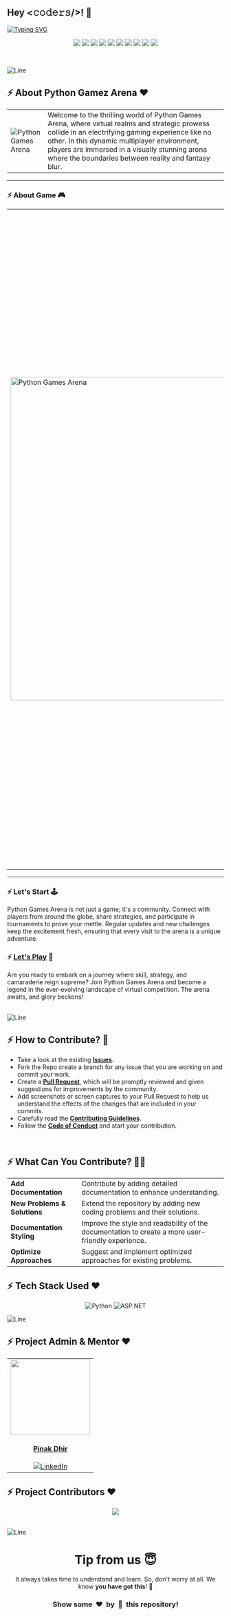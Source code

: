 <h2>Hey <𝚌𝚘𝚍𝚎𝚛𝚜/>! 👋</h2>

[![Typing SVG](https://readme-typing-svg.herokuapp.com?font=Fira+Code&size=60&pause=1000&center=true&vCenter=true&multiline=true&width=1000&height=100&lines=PYTHON+GAMEZ+ARENA)](https://git.io/typing-svg)

<div align="center">
 <p>
  <img src="https://img.shields.io/github/contributors/pinak22dhir/Python-Gamez-Arena?style=for-the-badge" />
  <img src="https://img.shields.io/github/last-commit/pinak22dhir/Python-Gamez-Arena?style=for-the-badge" />
  <img src="https://img.shields.io/github/issues-pr-closed/pinak22dhir/Python-Gamez-Arena?style=for-the-badge" />
  <img src="https://img.shields.io/github/issues-raw/pinak22dhir/Python-Gamez-Arena?style=for-the-badge" />
  <img src="https://img.shields.io/github/stars/pinak22dhir/Python-Gamez-Arena?style=for-the-badge" />
  <img src="https://img.shields.io/github/repo-size/pinak22dhir/Python-Gamez-Arena?style=for-the-badge" />
  <img src="https://img.shields.io/github/issues-closed-raw/pinak22dhir/Python-Gamez-Arena?style=for-the-badge" />
  <img src="https://img.shields.io/github/issues-pr-closed-raw/pinak22dhir/Python-Gamez-Arena?style=for-the-badge" />
  <img src="https://img.shields.io/github/license/pinak22dhir/Python-Gamez-Arena?style=for-the-badge" />
  <img src="https://img.shields.io/github/forks/pinak22dhir/Python-Gamez-Arena?style=for-the-badge" />
 </p>
</div>

<br />

![Line](https://user-images.githubusercontent.com/85225156/171937799-8fc9e255-9889-4642-9c92-6df85fb86e82.gif)


## :zap: About Python Gamez Arena ❤️

<table align="center">
 <tr>
  <td>
   <img src='https://github.com/pinak22dhir/Python-Gamez-Arena/blob/feature2/python%20games%20arenaz.png' alt='Python Games Arena' />
  </td>
  <td>
    Welcome to the thrilling world of Python Games Arena, where virtual realms and strategic prowess collide in an electrifying gaming experience like no other. In this dynamic multiplayer environment, players are immersed in a visually stunning arena where the boundaries between reality and fantasy blur.
  </td>
 </tr>
</table>

---

### :zap: About Game 🎮

<table>
 <tr>
  <td>
   <img src='https://github.com/pinak22dhir/Python-Gamez-Arena/blob/feature2/player.png' alt='Python Games Arena' width='750rem' />
  </td>
  <td>
   <p>Python Games Arena boasts a diverse array of game modes, each uniquely designed to test players' skills and teamwork. Whether you're engaged in heart-pounding battles, solving intricate puzzles, or navigating treacherous landscapes, every moment promises an adrenaline rush. The cutting-edge graphics and immersive soundscapes elevate the gaming experience, transporting players into a realm where every move is critical.</p>
   
  ---
  
   <p>Choose your avatar from a plethora of customizable options, each with unique abilities and strengths. As you progress through the game, unlock powerful weapons, armor, and skills to enhance your avatar's capabilities. Form alliances with fellow players, strategize with your team, and outsmart your opponents to claim victory in the arena.</p>
   <br />
  </td>
 </tr>
</table>

---

### :zap: Let's Start 🕹️

<div>
  Python Games Arena is not just a game; it's a community. Connect with players from around the globe, share strategies, and participate in tournaments to prove your mettle. Regular updates and new challenges keep the excitement fresh, ensuring that every visit to the arena is a unique adventure.
</div>

### :zap: [Let's Play](https://github.com/pinak22dhir/Python-Gamez-Arena/blob/feature2/Python%20Games%20Arena.mp4) 🎯

<div>
  Are you ready to embark on a journey where skill, strategy, and camaraderie reign supreme? Join Python Games Arena and become a legend in the ever-evolving landscape of virtual competition. The arena awaits, and glory beckons!
</div>

<br />

![Line](https://user-images.githubusercontent.com/85225156/171937799-8fc9e255-9889-4642-9c92-6df85fb86e82.gif)


## :zap: How to Contribute? 🤔

- Take a look at the existing [**Issues**](https://github.com/pinak22dhir/Python-Gamez-Arena/issues). 
- Fork the Repo create a branch for any issue that you are working on and commit your work.
- Create a [**Pull Request**](https://github.com/pinak22dhir/Python-Gamez-Arena/pulls), which will be promptly reviewed and given suggestions for improvements by the community.
- Add screenshots or screen captures to your Pull Request to help us understand the effects of the changes that are included in your commits.
- Carefully read the [**Contributing Guidelines**](https://github.com/pinak22dhir/Python-Gamez-Arena/blob/main/contribution.md).
- Follow the [**Code of Conduct**](https://github.com/pinak22dhir/Python-Gamez-Arena/blob/main/code_of_conduct.md) and start your contribution.

<br />


## :zap: What Can You Contribute? 👩‍💻

<table align="center">
  <tr>
    <td><strong>Add Documentation</strong></td>
    <td>Contribute by adding detailed documentation to enhance understanding.</td>
  </tr>
  <tr>
    <td><strong>New Problems & Solutions</strong></td>
    <td>Extend the repository by adding new coding problems and their solutions.</td>
  </tr>
  <tr>
    <td><strong>Documentation Styling</strong></td>
    <td>Improve the style and readability of the documentation to create a more user-friendly experience.</td>
  </tr>
  <tr>
    <td><strong>Optimize Approaches</strong></td>
    <td>Suggest and implement optimized approaches for existing problems.</td>
  </tr>
</table>


## :zap: Tech Stack Used ❤️

<div align ="center">
  
  ![Python](https://img.shields.io/badge/python-3670A0?style=for-the-badge&logo=python&logoColor=ffdd54)
  ![ASP.NET](https://img.shields.io/badge/.NET-512BD4?style=for-the-badge&logo=dotnet&logoColor=white)
</div>

![Line](https://user-images.githubusercontent.com/85225156/171937799-8fc9e255-9889-4642-9c92-6df85fb86e82.gif)


## :zap: Project Admin & Mentor ❤️

<table align='center'>
<tr>
  <td align="center">
    <a href="https://github.com/pinak22dhir">
      <img src="https://avatars.githubusercontent.com/u/122675390?v=4" width=185px height=175px />
    </a></br> 
    <h4 style="color:red;"><a href="https://github.com/pinak22dhir">Pinak Dhir</a></h4>
    <a href="https://www.linkedin.com/in/pinak-dhir-b03621265/">
      <img src="https://img.shields.io/badge/LinkedIn-0077B5?style=for-the-badge&logo=linkedin&logoColor=white" alt="LinkedIn" />
    </a>
</tr>
</table>


## :zap: Project Contributors ❤️

<div align="center">

  <a href="https://github.com/pinak22dhir/Python-Gamez-Arena/graphs/contributors">
    <img src="https://contrib.rocks/image?repo=pinak22dhir/Python-Gamez-Arena" />
  </a>
</div>

<br />

![Line](https://user-images.githubusercontent.com/85225156/171937799-8fc9e255-9889-4642-9c92-6df85fb86e82.gif)


<div align="center">
  <h1>Tip from us 😇</h1>
  <p>It always takes time to understand and learn. So, don't worry at all. We know <b>you have got this</b>! 💪</p>
  <h3>Show some &nbsp;❤️&nbsp; by &nbsp;🌟&nbsp; this repository!</h3>
</div>
